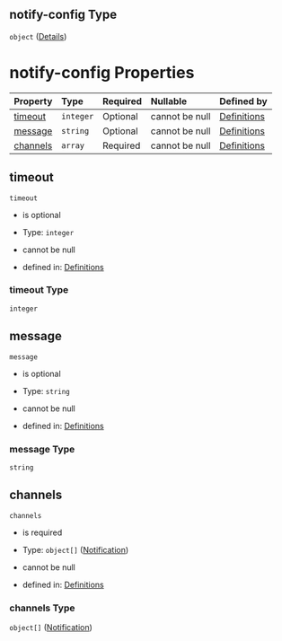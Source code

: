 ## notify-config Type

`object` ([Details](definitions-definitions-fortasentinel-properties-notify-config.md))

# notify-config Properties

| Property              | Type      | Required | Nullable       | Defined by                                                                                                                                                                               |
| :-------------------- | :-------- | :------- | :------------- | :--------------------------------------------------------------------------------------------------------------------------------------------------------------------------------------- |
| [timeout](#timeout)   | `integer` | Optional | cannot be null | [Definitions](definitions-definitions-fortasentinel-properties-notify-config-properties-timeout.md "undefined#/definitions/fortaSentinel/properties/notify-config/properties/timeout")   |
| [message](#message)   | `string`  | Optional | cannot be null | [Definitions](definitions-definitions-fortasentinel-properties-notify-config-properties-message.md "undefined#/definitions/fortaSentinel/properties/notify-config/properties/message")   |
| [channels](#channels) | `array`   | Required | cannot be null | [Definitions](definitions-definitions-fortasentinel-properties-notify-config-properties-channels.md "undefined#/definitions/fortaSentinel/properties/notify-config/properties/channels") |

## timeout



`timeout`

*   is optional

*   Type: `integer`

*   cannot be null

*   defined in: [Definitions](definitions-definitions-fortasentinel-properties-notify-config-properties-timeout.md "undefined#/definitions/fortaSentinel/properties/notify-config/properties/timeout")

### timeout Type

`integer`

## message



`message`

*   is optional

*   Type: `string`

*   cannot be null

*   defined in: [Definitions](definitions-definitions-fortasentinel-properties-notify-config-properties-message.md "undefined#/definitions/fortaSentinel/properties/notify-config/properties/message")

### message Type

`string`

## channels



`channels`

*   is required

*   Type: `object[]` ([Notification](definitions-definitions-notification.md))

*   cannot be null

*   defined in: [Definitions](definitions-definitions-fortasentinel-properties-notify-config-properties-channels.md "undefined#/definitions/fortaSentinel/properties/notify-config/properties/channels")

### channels Type

`object[]` ([Notification](definitions-definitions-notification.md))
